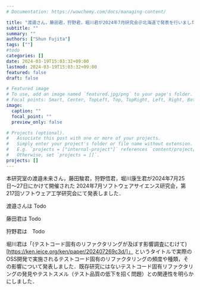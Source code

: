 ```yaml
---
# Documentation: https://wowchemy.com/docs/managing-content/

title: "渡邉さん，藤田君，狩野君，堀川君が2024年7月研究会＠北海道で発表を行いました"
subtitle: ""
summary: ""
authors: ["Shun Fujita"]
tags: [""]
#todo
categories: []
date: 2024-03-19T15:03:32+09:00
lastmod: 2024-03-19T15:03:32+09:00
featured: false
draft: false

# Featured image
# To use, add an image named `featured.jpg/png` to your page's folder.
# Focal points: Smart, Center, TopLeft, Top, TopRight, Left, Right, BottomLeft, Bottom, BottomRight.
image:
  caption: ""
  focal_point: ""
  preview_only: false

# Projects (optional).
#   Associate this post with one or more of your projects.
#   Simply enter your project's folder or file name without extension.
#   E.g. `projects = ["internal-project"]` references `content/project/deep-learning/index.md`.
#   Otherwise, set `projects = []`.
projects: []
---
```

本研究室の渡邉未来さん，藤田駿君，狩野悟君，堀川康生君が2024年7月25日〜27日にかけて開催された 2024年7月ソフトウェアサイエンス研究会，第217回ソフトウェア工学研究会にて発表しました．

渡邉さんは Todo

藤田君は Todo

狩野君は　Todo


堀川君は「(テストコード固有のリファクタリングが及ぼす影響調査にむけて)[https://ken.ieice.org/ken/paper/202407269c3d/]」 というタイトルで実際のOSS開発で実施されるテストコード固有のリファクタリングの頻度や種類，その影響について発表しました．既存研究にはないテストコード固有リファクタリングの発見やテストスメル（テスト品質の低下を招く問題）との関連性を明らかにしました．

